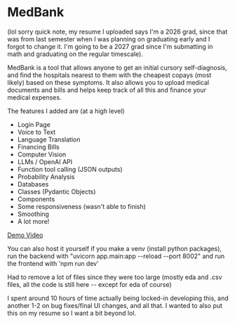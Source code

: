 # MedBank

(lol sorry quick note, my resume I uploaded says I'm a 2026 grad, since that was from last semester when I was planning on graduating early and I forgot to change it. I'm going to be a 2027 grad since I'm submatting in math and graduating on the regular timescale). 

MedBank is a tool that allows anyone to get an initial cursory self-diagnosis, and find the hospitals nearest
to them with the cheapest copays (most likely) based on these symptoms. It also allows you to
upload medical documents and bills and helps keep track of all this and finance your medical expenses.

The features I added are (at a high level)
- Login Page
- Voice to Text
- Language Translation
- Financing Bills
- Computer Vision
- LLMs / OpenAI API
- Function tool calling (JSON outputs)
- Probability Analysis
- Databases
- Classes (Pydantic Objects)
- Components
- Some responsiveness (wasn't able to finish)
- Smoothing
- A lot more!

[Demo Video](https://drive.google.com/drive/folders/1cUDj_AxYzAXVg9ZRWnMWxfuGQ_fsusUg?usp=sharing)

You can also host it yourself if you make a venv (install python packages),
run the backend with "uvicorn app.main:app --reload --port 8002" and run the 
frontend with 'npm run dev'

Had to remove a lot of files since they were too large (mostly eda and .csv files, all the code is still here -- except for eda of course)

I spent around 10 hours of time actually being locked-in developing this, and another 1-2 on bug fixes/final UI changes, and all that.
I wanted to also put this on my resume so I want a bit beyond lol.
